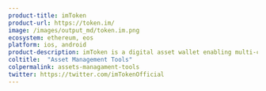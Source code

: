 ```yaml
---
product-title: imToken
product-url: https://token.im/
image: /images/output_md/token.im.png
ecosystem: ethereum, eos
platform: ios, android
product-description: imToken is a digital asset wallet enabling multi-chain asset management, dApp browsing and exchange of value. [Interview with imToken](/imtoken).
coltitle:  "Asset Management Tools"
colpermalink: assets-managament-tools
twitter: https://twitter.com/imTokenOfficial
---
```

